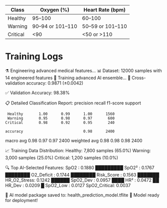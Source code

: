| Class    | Oxygen (%)       | Heart Rate (bpm) |
| -------- | ---------------- | ---------------- |
| Healthy  | 95–100           | 60–100           |
| Warning  | 90–94 or 101–110 | 50–59 or 101–110 |
| Critical | <90              | <50 or >110      |

# Training Logs

⚗️ Engineering advanced medical features...
📊 Dataset: 12000 samples with 14 engineered features
🤖 Training advanced AI ensemble...
🎯 Cross-validation accuracy: 0.9871 (±0.0042)

✅ Validation Accuracy: 98.38%

📋 Detailed Classification Report:
precision recall f1-score support

     Healthy       1.00      0.99      1.00      1560
     Warning       0.95      0.98      0.97       600
    Critical       0.98      0.92      0.95       240

    accuracy                           0.98      2400

macro avg 0.98 0.97 0.97 2400
weighted avg 0.98 0.98 0.98 2400

📈 Training Data Distribution:
Healthy: 7,800 samples (65.0%)
Warning: 3,000 samples (25.0%)
Critical: 1,200 samples (10.0%)

🔍 Top AI-Selected Features:
SpO2 : 0.1880 █████████
SpO2² : 0.1767 ████████
O2_Deficit : 0.1744 ████████
Risk_Score : 0.1563 ███████
HR_O2_Stress: 0.1242 ██████
SpO2_Dev : 0.0957 ████
HR² : 0.0472 ██
HR_Dev : 0.0209 █
SpO2_Low : 0.0127
SpO2_Critical: 0.0037

💾 AI model package saved to: health_prediction_model.tflite
🎉 Model ready for deployment!
